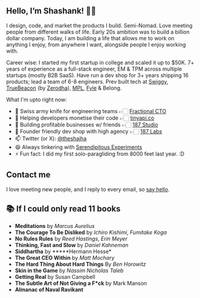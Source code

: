 ## Hello, I’m Shashank! 👋🏻

I design, code, and market the products I build. Semi-Nomad. Love meeting people from different walks of life. Early 20s ambition was to build a billion dollar company. Today, I am building a life
that allows me to work on anything I enjoy, from anywhere I want, alongside people I enjoy working with.

Career wise: I started my first startup in college and scaled it
up to $50K. 7+ years of experience as a full-stack
engineer, EM & TPM across multiple startups (mostly B2B SaaS). Have run a dev shop for 3+ years shipping 16 products; lead a team of 6-8 engineers. Prev built tech at [Swiggy](https://swiggy.com), [TrueBeacon](https://truebeacon.com) (by [Zerodha](https://zerodha.com)), [MPL](https://mpl.live), [Fyle](https://fylehq.com) & Belong.

What I'm upto right now:

- 🤝 Swiss army knife for engineering teams 👉🏻 [Fractional CTO](https://theshajha.com/cto)
- 🌱 Helping developers monetise their code 👉🏻 [tinyapi.co](https://tinyapi.co/)
- 🔭 Building profitable businesses w/ friends 👉🏻 [187 Studio](https://187.studio)
- 👯 Founder friendly dev shop with high agency 👉🏻 [187 Labs](https://187.studio/labs)
- 📫 Twitter (or X): [@theshajha](https://twitter.com/theshajha)
- 😄 Always tinkering with [Serendipitous Experiments](https://theshajha.com/blog/serendipitous-experiments/)
- ⚡ Fun fact: I did my first solo-paragliding from 8000 feet last year. :D

## Contact me

I love meeting new people, and I reply to every email, so [say hello](mailto:theshajha+website@gmail.com).

## 📚 If I could only read 11 books

- **Meditations** by _Marcus Aurelius_
- **The Courage To Be Disliked** by _Ichiro Kishimi_, _Fumitake Koga_
- **No Rules Rules** by _Reed Hastings_, _Erin Meyer_
- **Thinking, Fast and Slow** by _Daniel Kahneman_
- **Siddhartha** by **\***Hermann Hesse\*
- **The Great CEO Within** by _Matt Mochary_
- **The Hard Thing About Hard Things** By _Ben Horowitz_
- **Skin in the Game** by _Nassim Nicholas Taleb_
- **Getting Real** by Susan Campbell
- **The Subtle Art of Not Giving a F\*ck** by Mark Manson
- **Almanac of Naval Ravikant**
